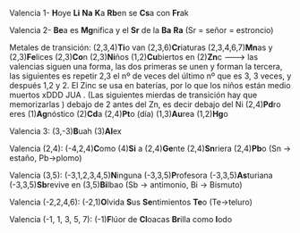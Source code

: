 Valencia 1- **H**oye **Li** **Na** **K**a **Rb**en se **Cs**a con **Fr**ak

Valencia 2- **Be**a es **Mg**nifica y el **Sr** de la **Ba** **Ra**   (Sr = señor = estroncio)

Metales de transición: (2,3,4)**Ti**o van (2,3,6)**Cr**iaturas (2,3,4,6,7)**Mn**as y (2,3)**Fe**lices (2,3)**Co**n (2,3)**Ni**ños (1,2)**Cu**biertos en (2)**Zn**c                            ---> las valencias siguen una forma, las dos primeras se unen y forman la tercera, las siguientes es repetir 2,3 el nº de veces del último nº que es 3, 3 veces, y después 1,2 y 2. El Zinc se usa en baterías, por lo que los niños están medio muertos xDDD JUA .
(Las siguientes mierdas de transición hay que memorizarlas )
debajo de 2 antes del Zn, es decir debajo del Ni
(2,4)**Pd**ro eres (1)**Ag**nóstico (2)**Cd**a (2,4)**Pt**o (día) (1,3)**Au**rea (1,2)**Hg**o

Valencia 3: (3,-3)**B**uah (3)**Al**ex

Valencia (2,4): (-4,2,4)**C**omo (4)**Si** a (2,4)**Ge**nte (2,4)**Sn**riera (2,4)**Pb**o              (Sn -> estaño, Pb->plomo)

Valencia (3,5): (-3,1,2,3,4,5)**N**inguna (-3,3,5)**P**rofesora (-3,3,5)**As**turiana (-3,3,5)**Sb**revive en (3,5)**Bi**lbao                  (Sb -> antimonio, Bi -> Bismuto)

Valencia (-2,2,4,6): (-2,1)**O**lvida **S**us **Se**ntimientos **Te**o   (Te->teluro)

Valencia (-1, 1, 3, 5, 7): (-1)**F**lúor de **Cl**oacas **Br**illa como **I**odo

